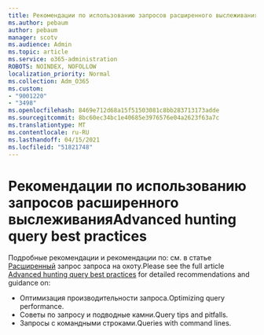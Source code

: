 ```yaml
---
title: Рекомендации по использованию запросов расширенного выслеживания
ms.author: pebaum
author: pebaum
manager: scotv
ms.audience: Admin
ms.topic: article
ms.service: o365-administration
ROBOTS: NOINDEX, NOFOLLOW
localization_priority: Normal
ms.collection: Adm_O365
ms.custom:
- "9001220"
- "3498"
ms.openlocfilehash: 8469e712d68a15f51503081c8bb283713173adde
ms.sourcegitcommit: 8bc60ec34bc1e40685e3976576e04a2623f63a7c
ms.translationtype: MT
ms.contentlocale: ru-RU
ms.lasthandoff: 04/15/2021
ms.locfileid: "51821748"
---
```

# <a name="advanced-hunting-query-best-practices"></a><span data-ttu-id="08b41-102">Рекомендации по использованию запросов расширенного выслеживания</span><span class="sxs-lookup"><span data-stu-id="08b41-102">Advanced hunting query best practices</span></span>

<span data-ttu-id="08b41-103">Подробные рекомендации и рекомендации по: см. в статье [Расширенный](https://docs.microsoft.com/windows/security/threat-protection/microsoft-defender-atp/advanced-hunting-best-practices#optimize-query-performance) запрос запроса на охоту.</span><span class="sxs-lookup"><span data-stu-id="08b41-103">Please see the full article [Advanced hunting query best practices](https://docs.microsoft.com/windows/security/threat-protection/microsoft-defender-atp/advanced-hunting-best-practices#optimize-query-performance) for detailed recommendations and guidance on:</span></span>
- <span data-ttu-id="08b41-104">Оптимизация производительности запроса.</span><span class="sxs-lookup"><span data-stu-id="08b41-104">Optimizing query performance.</span></span>
- <span data-ttu-id="08b41-105">Советы по запросу и подводные камни.</span><span class="sxs-lookup"><span data-stu-id="08b41-105">Query tips and pitfalls.</span></span>
- <span data-ttu-id="08b41-106">Запросы с командными строками.</span><span class="sxs-lookup"><span data-stu-id="08b41-106">Queries with command lines.</span></span>


